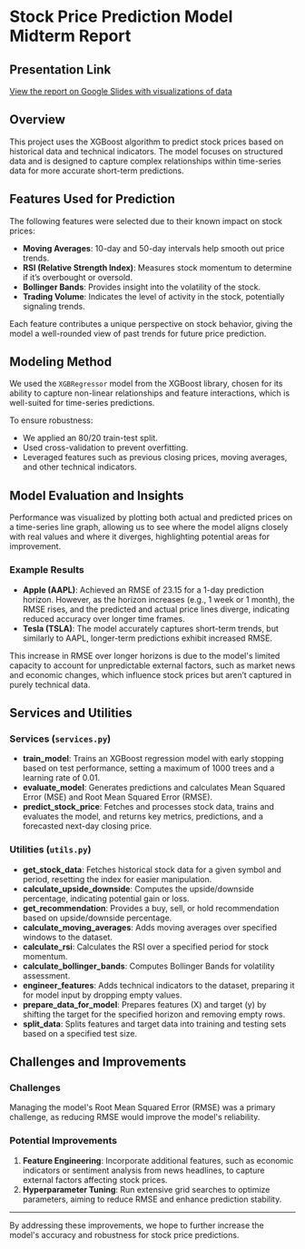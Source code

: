 # Stock Price Prediction Model Midterm Report 

## Presentation Link
[View the report on Google Slides with visualizations of data](https://docs.google.com/presentation/d/1ldVlhIxLv9Ws7QH0tb8xTBQSvn2ezauIiC9Rqwx9vVc/edit#slide=id.g3122b41325a_0_88)

## Overview
This project uses the XGBoost algorithm to predict stock prices based on historical data and technical indicators. The model focuses on structured data and is designed to capture complex relationships within time-series data for more accurate short-term predictions.

## Features Used for Prediction

The following features were selected due to their known impact on stock prices:
- **Moving Averages**: 10-day and 50-day intervals help smooth out price trends.
- **RSI (Relative Strength Index)**: Measures stock momentum to determine if it’s overbought or oversold.
- **Bollinger Bands**: Provides insight into the volatility of the stock.
- **Trading Volume**: Indicates the level of activity in the stock, potentially signaling trends.

Each feature contributes a unique perspective on stock behavior, giving the model a well-rounded view of past trends for future price prediction.

## Modeling Method

We used the `XGBRegressor` model from the XGBoost library, chosen for its ability to capture non-linear relationships and feature interactions, which is well-suited for time-series predictions.

To ensure robustness:
- We applied an 80/20 train-test split.
- Used cross-validation to prevent overfitting.
- Leveraged features such as previous closing prices, moving averages, and other technical indicators.

## Model Evaluation and Insights

Performance was visualized by plotting both actual and predicted prices on a time-series line graph, allowing us to see where the model aligns closely with real values and where it diverges, highlighting potential areas for improvement.

### Example Results

- **Apple (AAPL)**: Achieved an RMSE of 23.15 for a 1-day prediction horizon. However, as the horizon increases (e.g., 1 week or 1 month), the RMSE rises, and the predicted and actual price lines diverge, indicating reduced accuracy over longer time frames.
- **Tesla (TSLA)**: The model accurately captures short-term trends, but similarly to AAPL, longer-term predictions exhibit increased RMSE.

This increase in RMSE over longer horizons is due to the model's limited capacity to account for unpredictable external factors, such as market news and economic changes, which influence stock prices but aren’t captured in purely technical data.

## Services and Utilities

### Services (`services.py`)

- **train_model**: Trains an XGBoost regression model with early stopping based on test performance, setting a maximum of 1000 trees and a learning rate of 0.01.
- **evaluate_model**: Generates predictions and calculates Mean Squared Error (MSE) and Root Mean Squared Error (RMSE).
- **predict_stock_price**: Fetches and processes stock data, trains and evaluates the model, and returns key metrics, predictions, and a forecasted next-day closing price.

### Utilities (`utils.py`)

- **get_stock_data**: Fetches historical stock data for a given symbol and period, resetting the index for easier manipulation.
- **calculate_upside_downside**: Computes the upside/downside percentage, indicating potential gain or loss.
- **get_recommendation**: Provides a buy, sell, or hold recommendation based on upside/downside percentage.
- **calculate_moving_averages**: Adds moving averages over specified windows to the dataset.
- **calculate_rsi**: Calculates the RSI over a specified period for stock momentum.
- **calculate_bollinger_bands**: Computes Bollinger Bands for volatility assessment.
- **engineer_features**: Adds technical indicators to the dataset, preparing it for model input by dropping empty values.
- **prepare_data_for_model**: Prepares features (X) and target (y) by shifting the target for the specified horizon and removing empty rows.
- **split_data**: Splits features and target data into training and testing sets based on a specified test size.

## Challenges and Improvements

### Challenges
Managing the model's Root Mean Squared Error (RMSE) was a primary challenge, as reducing RMSE would improve the model's reliability.

### Potential Improvements
1. **Feature Engineering**: Incorporate additional features, such as economic indicators or sentiment analysis from news headlines, to capture external factors affecting stock prices.
2. **Hyperparameter Tuning**: Run extensive grid searches to optimize parameters, aiming to reduce RMSE and enhance prediction stability.

---

By addressing these improvements, we hope to further increase the model's accuracy and robustness for stock price predictions.

